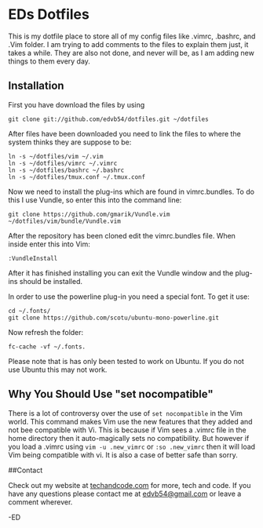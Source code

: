 # EDs Dotfiles

This is my dotfile place to store all of my config files like .vimrc, .bashrc,
and .Vim folder. I am trying to add comments to the files to explain them just,
it takes a while. They are also not done, and never will be, as I am adding new
things to them every day.

## Installation

First you have download the files by using

	git clone git://github.com/edvb54/dotfiles.git ~/dotfiles

After files have been downloaded you need to link the files to where the system
thinks they are suppose to be:

	ln -s ~/dotfiles/vim ~/.vim
	ln -s ~/dotfiles/vimrc ~/.vimrc
	ln -s ~/dotfiles/bashrc ~/.bashrc
	ln -s ~/dotfiles/tmux.conf ~/.tmux.conf

Now we need to install the plug-ins which are found in vimrc.bundles. To do this
I use Vundle, so enter this into the command line:

	git clone https://github.com/gmarik/Vundle.vim ~/dotfiles/vim/bundle/Vundle.vim

After the repository has been cloned edit the vimrc.bundles file. When inside
enter this into Vim:

	:VundleInstall

After it has finished installing you can exit the Vundle window and the plug-ins
should be installed.

In order to use the powerline plug-in you need a special font. To get it use:

	cd ~/.fonts/
	git clone https://github.com/scotu/ubuntu-mono-powerline.git

Now refresh the folder:

	fc-cache -vf ~/.fonts.

Please note that is has only been tested to work on Ubuntu. If you do not use
Ubuntu this may not work.

## Why You Should Use "set nocompatible"

There is a lot of controversy over the use of `set nocompatible` in the
Vim world. This command makes Vim use the new features that they added and
not bee compatible with Vi. This is because if Vim sees a .vimrc file in
the home directory then it auto-magically sets no compatibility. But
however if you load a .vimrc using `vim -u .new_vimrc` or `:so .new_vimrc`
then it will load Vim being compatible with vi. It is also a case of
better safe than sorry.

##Contact

Check out my website at [techandcode.com](http://techandcode.com) for more,
tech and code. If you have any questions please contact me at
edvb54@gmail.com or leave a comment wherever.

-ED
